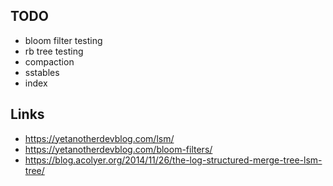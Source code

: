 ## TODO
- bloom filter testing
- rb tree testing
- compaction
- sstables
- index


## Links

- https://yetanotherdevblog.com/lsm/
- https://yetanotherdevblog.com/bloom-filters/
- https://blog.acolyer.org/2014/11/26/the-log-structured-merge-tree-lsm-tree/
